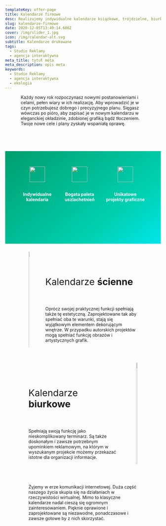 ```yaml
---
templateKey: offer-page
title: Kalendarze firmowe
desc: Realizujemy indywidualne kalendarze książkowe, trójdzielne, biurkowe
slug: kalendarze-firmowe
date: 2020-12-05T13:49:14.606Z
cover: /img/slider_1.jpg
icon: /img/calendar-alt.svg
subtitle: Kalendarze drukowane
tags:
  - Studio Reklamy
  - agencja interaktywna
meta_title: tytuł meta
meta_description: opis meta
keywords:
  - Studio Reklamy
  - agencja interaktywna
  - ekologia
---
```

<div style="margin-left:10%;margin-right:10%">
<p>Każdy nowy rok rozpoczynasz nowymi postanowieniami i celami, pełen wiary w ich realizację. Aby wprowadzić je w czyn potrzebujesz dobrego i precyzyjnego planu. Sięgasz wówczas po pióro, aby zapisać je w nowym kalendarzu w eleganckiej okładzinie, zdobionej grafiką bądź tłoczeniem. Twoje nowe cele i plany zyskały wspaniałą oprawę. </p>
</br>

</div>

<div style="margin-top:50px;min-height:200px;text-align:center;background-image: linear-gradient(141deg, rgb(0, 158, 108) 0%, rgb(0, 209, 178) 71%, rgb(0, 230, 235) 100%);padding:50px;color:white" class="columns">

<div class="column">
<img src="/img/offer-icons/ksiega-znaku.svg" width="50px" />
</br></br>
<p><b>Indywidualne kalendaria</b></p>
</div>

<div class="column">
<img src="/img/offer-icons/logotypy.svg" width="50px" />
</br></br>
<p><b>Bogata paleta uszlachetnień</b></p>
</div>

<div class="column">
<img src="/img/offer-icons/linia-projektow.svg" width="50px" />
</br></br>
<p><b>Unikatowe projekty graficzne</b></p>
</div>

</div>

<div class="columns" style="margin-left:10%;margin-right:10%;padding:5%">
<div class="column" style="padding:0px">
<img class="oimg" width="100%" src="https://artopen.pl/images/2020/04/07/kalendarz-epore.jpg" />
</div>
<div class="column" style="margin-top:50px;padding-left:30px">
<p style="font-size:30px">Kalendarze <b>ścienne</b></p>
</br>
<p>
Oprócz swojej praktycznej funkcji spełniają także tę estetyczną. Zaprojektowane tak aby spełniać oba te warunki, stają się wyjątkowym elementem dekorującym wnętrze. W przypadku autorskich projektów mogą spełniać funkcję obrazów i artystycznych grafik.
</p>
</div>
</div>

<div class="columns" style="margin-left:10%;margin-right:10%;padding:5%">
<div class="column" style="margin-top:50px;padding-right:30px">
<p style="font-size:30px">Kalendarze <b>biurkowe</b></p>
</br>
<p>
Spełniają swoją funkcję jako nieskomplikowany terminarz. Są także doskonałym i zawsze potrzebnym upominkiem reklamowym, na którym w wyszukanym projekcie możemy przekazać istotne dla organizacji informacje.
</p>
</div>
<div class="column" style="padding:0px">
<img class="oimg" width="100%" src="https://artopen.pl/images/2020/04/07/kalendarz-markus.jpg" />
</div>
</div>


<div class="columns" style="margin-left:10%;margin-right:10%;padding:5%">
<p>
Żyjemy w erze komunikacji internetowej. Duża część naszego życia skupia się na działaniach w rzeczywistości wirtualnej. Mimo to klasyczne kalendarze nadal cieszą się ogromnym zainteresowaniem. Pięknie oprawione i zaprojektowane są niezawodne, ponadczasowe i zawsze gotowe by z nich skorzystać.
</p>
</div>
